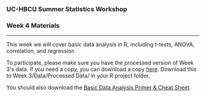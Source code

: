 
### UC-HBCU Summer Statistics Workshop

### Week 4 Materials

------------------------------------------------------------------------

This week we will cover basic data analysis in R, including t-tests, ANOVA, correlation, and regression

To participate, please make sure you have the processed version of Week 3's data. If you need a copy, you can download a copy [here](https://github.com/dconroybeam/SummerStats2023/blob/main/Week%204/Week%203%20Example%20Data%20PROCESSED.csv). Download this to Week 3/Data/Processed Data/ in your R project folder.

You should also download the [Basic Data Analysis Primer & Cheat Sheet](https://github.com/dconroybeam/SummerStats2023/blob/main/Week%204/Data-Analysis-Primer.pdf).
